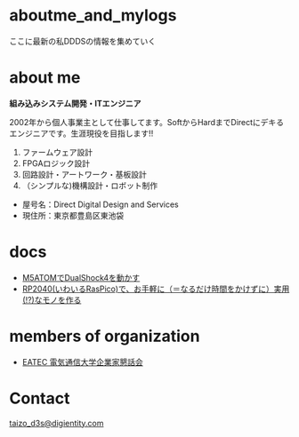 # aboutme_and_mylogs
ここに最新の私DDDSの情報を集めていく









# about me

**組み込みシステム開発・ITエンジニア**

2002年から個人事業主として仕事してます。SoftからHardまでDirectにデキるエンジニアです。生涯現役を目指します!!


1. ファームウェア設計
2. FPGAロジック設計
3. 回路設計・アートワーク・基板設計
4. （シンプルな)機構設計・ロボット制作

* 屋号名：Direct Digital Design and Services
* 現住所：東京都豊島区東池袋

# docs

- [M5ATOMでDualShock4を動かす](https://github.com/taizo-d3s/aboutme_and_mylogs/tree/main/doc/m5atom_DUALSHOCK4)
- [RP2040(いわいるRasPico)で、お手軽に（＝なるだけ時間をかけずに）実用(!?)なモノを作る](https://github.com/taizo-d3s/aboutme_and_mylogs/blob/main/doc/RP2040/README.md)

# members of organization
- [EATEC 電気通信大学企業家懇話会](http://eatec.org/biz/)

# Contact
taizo_d3s@digientity.com

